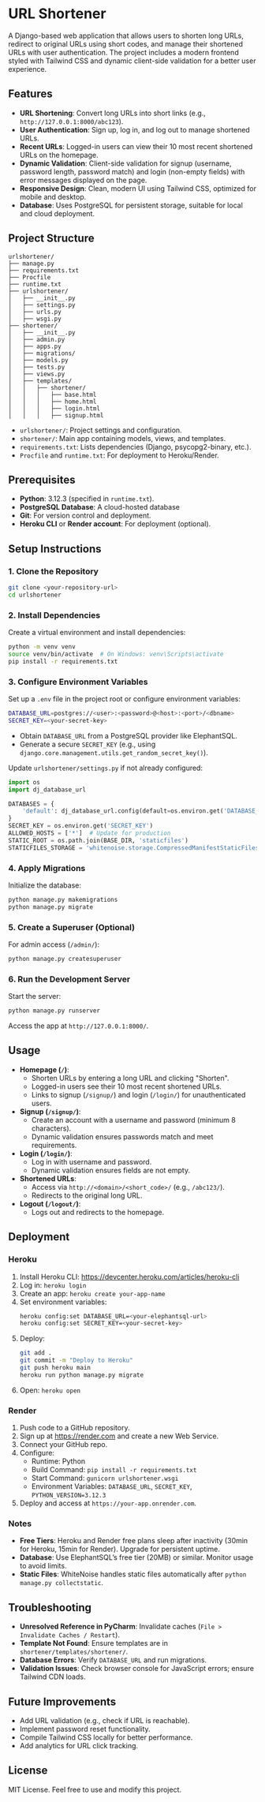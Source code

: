 # URL Shortener

A Django-based web application that allows users to shorten long URLs, redirect to original URLs using short codes, and manage their shortened URLs with user authentication. The project includes a modern frontend styled with Tailwind CSS and dynamic client-side validation for a better user experience.

## Features

- **URL Shortening**: Convert long URLs into short links (e.g., `http://127.0.0.1:8000/abc123`).
- **User Authentication**: Sign up, log in, and log out to manage shortened URLs.
- **Recent URLs**: Logged-in users can view their 10 most recent shortened URLs on the homepage.
- **Dynamic Validation**: Client-side validation for signup (username, password length, password match) and login (non-empty fields) with error messages displayed on the page.
- **Responsive Design**: Clean, modern UI using Tailwind CSS, optimized for mobile and desktop.
- **Database**: Uses PostgreSQL for persistent storage, suitable for local and cloud deployment.

## Project Structure

```
urlshortener/
├── manage.py
├── requirements.txt
├── Procfile
├── runtime.txt
├── urlshortener/
│   ├── __init__.py
│   ├── settings.py
│   ├── urls.py
│   ├── wsgi.py
├── shortener/
│   ├── __init__.py
│   ├── admin.py
│   ├── apps.py
│   ├── migrations/
│   ├── models.py
│   ├── tests.py
│   ├── views.py
│   ├── templates/
│   │   ├── shortener/
│   │   │   ├── base.html
│   │   │   ├── home.html
│   │   │   ├── login.html
│   │   │   ├── signup.html
```

- `urlshortener/`: Project settings and configuration.
- `shortener/`: Main app containing models, views, and templates.
- `requirements.txt`: Lists dependencies (Django, psycopg2-binary, etc.).
- `Procfile` and `runtime.txt`: For deployment to Heroku/Render.

## Prerequisites

- **Python**: 3.12.3 (specified in `runtime.txt`).
- **PostgreSQL Database**: A cloud-hosted database
- **Git**: For version control and deployment.
- **Heroku CLI** or **Render account**: For deployment (optional).

## Setup Instructions

### 1. Clone the Repository
```bash
git clone <your-repository-url>
cd urlshortener
```

### 2. Install Dependencies
Create a virtual environment and install dependencies:
```bash
python -m venv venv
source venv/bin/activate  # On Windows: venv\Scripts\activate
pip install -r requirements.txt
```

### 3. Configure Environment Variables
Set up a `.env` file in the project root or configure environment variables:
```bash
DATABASE_URL=postgres://<user>:<password>@<host>:<port>/<dbname>
SECRET_KEY=<your-secret-key>
```
- Obtain `DATABASE_URL` from a PostgreSQL provider like ElephantSQL.
- Generate a secure `SECRET_KEY` (e.g., using `django.core.management.utils.get_random_secret_key()`).

Update `urlshortener/settings.py` if not already configured:
```python
import os
import dj_database_url

DATABASES = {
    'default': dj_database_url.config(default=os.environ.get('DATABASE_URL'))
}
SECRET_KEY = os.environ.get('SECRET_KEY')
ALLOWED_HOSTS = ['*']  # Update for production
STATIC_ROOT = os.path.join(BASE_DIR, 'staticfiles')
STATICFILES_STORAGE = 'whitenoise.storage.CompressedManifestStaticFilesStorage'
```

### 4. Apply Migrations
Initialize the database:
```bash
python manage.py makemigrations
python manage.py migrate
```

### 5. Create a Superuser (Optional)
For admin access (`/admin/`):
```bash
python manage.py createsuperuser
```

### 6. Run the Development Server
Start the server:
```bash
python manage.py runserver
```
Access the app at `http://127.0.0.1:8000/`.

## Usage

- **Homepage (`/`)**:
  - Shorten URLs by entering a long URL and clicking "Shorten".
  - Logged-in users see their 10 most recent shortened URLs.
  - Links to signup (`/signup/`) and login (`/login/`) for unauthenticated users.
- **Signup (`/signup/`)**:
  - Create an account with a username and password (minimum 8 characters).
  - Dynamic validation ensures passwords match and meet requirements.
- **Login (`/login/`)**:
  - Log in with username and password.
  - Dynamic validation ensures fields are not empty.
- **Shortened URLs**:
  - Access via `http://<domain>/<short_code>/` (e.g., `/abc123/`).
  - Redirects to the original long URL.
- **Logout (`/logout/`)**:
  - Logs out and redirects to the homepage.

## Deployment

### Heroku
1. Install Heroku CLI: https://devcenter.heroku.com/articles/heroku-cli
2. Log in: `heroku login`
3. Create an app: `heroku create your-app-name`
4. Set environment variables:
   ```bash
   heroku config:set DATABASE_URL=<your-elephantsql-url>
   heroku config:set SECRET_KEY=<your-secret-key>
   ```
5. Deploy:
   ```bash
   git add .
   git commit -m "Deploy to Heroku"
   git push heroku main
   heroku run python manage.py migrate
   ```
6. Open: `heroku open`

### Render
1. Push code to a GitHub repository.
2. Sign up at https://render.com and create a new Web Service.
3. Connect your GitHub repo.
4. Configure:
   - Runtime: Python
   - Build Command: `pip install -r requirements.txt`
   - Start Command: `gunicorn urlshortener.wsgi`
   - Environment Variables: `DATABASE_URL`, `SECRET_KEY`, `PYTHON_VERSION=3.12.3`
5. Deploy and access at `https://your-app.onrender.com`.

### Notes
- **Free Tiers**: Heroku and Render free plans sleep after inactivity (30min for Heroku, 15min for Render). Upgrade for persistent uptime.
- **Database**: Use ElephantSQL’s free tier (20MB) or similar. Monitor usage to avoid limits.
- **Static Files**: WhiteNoise handles static files automatically after `python manage.py collectstatic`.

## Troubleshooting

- **Unresolved Reference in PyCharm**: Invalidate caches (`File > Invalidate Caches / Restart`).
- **Template Not Found**: Ensure templates are in `shortener/templates/shortener/`.
- **Database Errors**: Verify `DATABASE_URL` and run migrations.
- **Validation Issues**: Check browser console for JavaScript errors; ensure Tailwind CDN loads.

## Future Improvements
- Add URL validation (e.g., check if URL is reachable).
- Implement password reset functionality.
- Compile Tailwind CSS locally for better performance.
- Add analytics for URL click tracking.

## License
MIT License. Feel free to use and modify this project.
